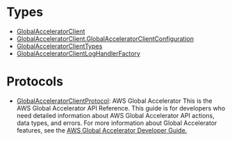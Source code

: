# Types

  - [GlobalAcceleratorClient](/aws-sdk-swift/reference/0.x/AWSGlobalAccelerator/GlobalAcceleratorClient)
  - [GlobalAcceleratorClient.GlobalAcceleratorClientConfiguration](/aws-sdk-swift/reference/0.x/AWSGlobalAccelerator/GlobalAcceleratorClient_GlobalAcceleratorClientConfiguration)
  - [GlobalAcceleratorClientTypes](/aws-sdk-swift/reference/0.x/AWSGlobalAccelerator/GlobalAcceleratorClientTypes)
  - [GlobalAcceleratorClientLogHandlerFactory](/aws-sdk-swift/reference/0.x/AWSGlobalAccelerator/GlobalAcceleratorClientLogHandlerFactory)

# Protocols

  - [GlobalAcceleratorClientProtocol](/aws-sdk-swift/reference/0.x/AWSGlobalAccelerator/GlobalAcceleratorClientProtocol):
    <fullname>AWS Global Accelerator</fullname>
    This is the AWS Global Accelerator API Reference. This guide is for developers who need detailed information about
    AWS Global Accelerator API actions, data types, and errors. For more information about Global Accelerator features, see the
    <a href="https://docs.aws.amazon.com/global-accelerator/latest/dg/Welcome.html">AWS Global Accelerator Developer Guide.
